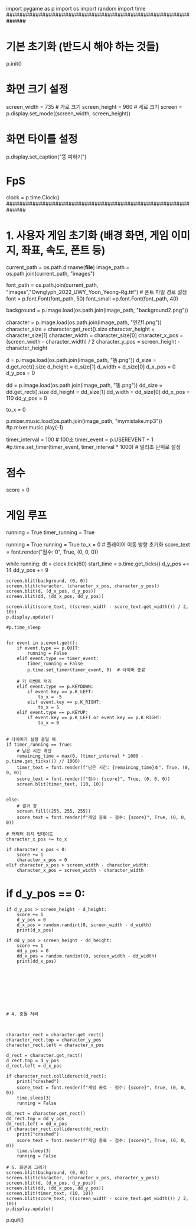 import pygame as p
import os
import random
import time
##############################################################
# 기본 초기화 (반드시 해야 하는 것들)
p.init()

# 화면 크기 설정
screen_width = 735 # 가로 크기
screen_height = 960 # 세로 크기
screen = p.display.set_mode((screen_width, screen_height))

# 화면 타이틀 설정
p.display.set_caption("똥 피하기")

# FpS
clock = p.time.Clock()
  ##############################################################

# 1. 사용자 게임 초기화 (배경 화면, 게임 이미지, 좌표, 속도, 폰트 등)
current_path = os.path.dirname(__file__)
image_path = os.path.join(current_path, "images")


font_path = os.path.join(current_path, "images","Ownglyph_2022_UWY_Yoon_Yeong-Rg.ttf")  # 폰트 파일 경로 설정
font = p.font.Font(font_path, 50)
font_small =p.font.Font(font_path, 40)

background = p.image.load(os.path.join(image_path, "background2.png"))


character = p.image.load(os.path.join(image_path, "인간1.png"))
character_size = character.get_rect().size
character_height = character_size[1]
character_width = character_size[0]
character_x_pos = (screen_width - character_width) / 2
character_y_pos = screen_height - character_height
   
d = p.image.load(os.path.join(image_path, "똥.png"))
d_size = d.get_rect().size
d_height = d_size[1]
d_width = d_size[0]
d_x_pos = 0
d_y_pos = 0


dd = p.image.load(os.path.join(image_path, "똥.png"))
dd_size = dd.get_rect().size
dd_height = dd_size[1]
dd_width = dd_size[0]
dd_x_pos = 110
dd_y_pos = 0

to_x = 0


p.mixer.music.load(os.path.join(image_path, "mymistake.mp3"))
#p.mixer.music.play(-1)

timer_interval = 100  # 100초
timer_event = p.USEREVENT + 1
#p.time.set_timer(timer_event, timer_interval * 1000)  # 밀리초 단위로 설정

# 점수
score = 0

# 게임 루프
running = True
timer_running = True

running = True
running = True
to_x = 0  # 플레이어 이동 방향 초기화
score_text = font.render("점수: 0", True, (0, 0, 0))

while running:
    dt = clock.tick(60)
    start_time = p.time.get_ticks()
    d_y_pos += 14
    dd_y_pos += 9

    screen.blit(background, (0, 0))
    screen.blit(character, (character_x_pos, character_y_pos))
    screen.blit(d, (d_x_pos, d_y_pos))
    screen.blit(dd, (dd_x_pos, dd_y_pos))
    
    screen.blit(score_text, ((screen_width - score_text.get_width()) / 2, 10))
    p.display.update()
   
    #p.time_sleep
    
    
    for event in p.event.get():
        if event.type == p.QUIT:
            running = False
        elif event.type == timer_event:
            timer_running = False
            p.time.set_timer(timer_event, 0)  # 타이머 종료
        
        # 키 이벤트 처리
        elif event.type == p.KEYDOWN: 
            if event.key == p.K_LEFT:
                to_x = -5
            elif event.key == p.K_RIGHT:
                to_x = 5
        elif event.type == p.KEYUP:
            if event.key == p.K_LEFT or event.key == p.K_RIGHT:
                to_x = 0

    
    # 타이머가 실행 중일 때
    if timer_running == True:
        # 남은 시간 계산
        remaining_time = max(0, (timer_interval * 1000 - p.time.get_ticks()) // 1000)
        timer_text = font.render(f"남은 시간: {remaining_time}초", True, (0, 0, 0))
        score_text = font.render(f"점수: {score}", True, (0, 0, 0))
        screen.blit(timer_text, (10, 10))
        
        
    else:
        # 결과 창
        screen.fill((255, 255, 255))
        score_text = font.render(f"게임 종료 - 점수: {score}", True, (0, 0, 0))
    
    # 캐릭터 위치 업데이트
    character_x_pos += to_x

    if character_x_pos < 0:
        score += 1
        character_x_pos = 0 
    elif character_x_pos > screen_width - character_width:
        character_x_pos = screen_width - character_width
   # if d_y_pos == 0:


    if d_y_pos > screen_height - d_height:
        score += 1
        d_y_pos = 0
        d_x_pos = random.randint(0, screen_width - d_width)
        print(d_x_pos)

    if dd_y_pos > screen_height - dd_height:
        score += 1
        dd_y_pos = 0
        dd_x_pos = random.randint(0, screen_width - dd_width)
        print(dd_x_pos)

    
    
    

    

    
    
    # 4. 충돌 처리

    

    character_rect = character.get_rect()
    character_rect.top = character_y_pos
    character_rect.left = character_x_pos

    d_rect = character.get_rect()
    d_rect.top = d_y_pos
    d_rect.left = d_x_pos

    if character_rect.colliderect(d_rect):
        print("crashed")
        score_text = font.render(f"게임 종료 - 점수: {score}", True, (0, 0, 0))
        time.sleep(3)
        running = False

    dd_rect = character.get_rect()
    dd_rect.top = dd_y_pos
    dd_rect.left = dd_x_pos
    if character_rect.colliderect(dd_rect):
        print("crashed")
        score_text = font.render(f"게임 종료 - 점수: {score}", True, (0, 0, 0))
        time.sleep(3)
        running = False

    # 5. 화면에 그리기
    screen.blit(background, (0, 0))
    screen.blit(character, (character_x_pos, character_y_pos))
    screen.blit(d, (d_x_pos, d_y_pos))
    screen.blit(dd, (dd_x_pos, dd_y_pos))
    screen.blit(timer_text, (10, 10))
    screen.blit(score_text, ((screen_width - score_text.get_width()) / 2, 10))
    p.display.update()

p.quit()
